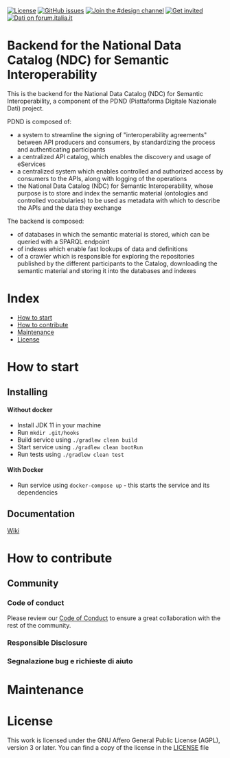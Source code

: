 [![License](https://img.shields.io/github/license/teamdigitale/dati-semantic-backend.svg)](https://github.com/teamdigitale/dati-semantic-backend/blob/main/LICENSE)
[![GitHub issues](https://img.shields.io/github/issues/teamdigitale/dati-semantic-backend.svg)](https://github.com/teamdigitale/dati-semantic-backend/issues)
[![Join the #design channel](https://img.shields.io/badge/Slack%20channel-%23design-blue.svg)](https://developersitalia.slack.com/messages/C7VPAUVB3/)
[![Get invited](https://slack.developers.italia.it/badge.svg)](https://slack.developers.italia.it/)
[![Dati on forum.italia.it](https://img.shields.io/badge/forum-dati-blue.svg)](https://forum.italia.it/c/dati/33)

# Backend for the National Data Catalog (NDC) for Semantic Interoperability

This is the backend for the National Data Catalog (NDC) for Semantic Interoperability, a component of the PDND (Piattaforma Digitale Nazionale Dati) project.

PDND is composed of:
* a system to streamline the signing of "interoperability agreements" between API producers and consumers, by standardizing the process and authenticating participants
* a centralized API catalog, which enables the discovery and usage of eServices
* a centralized system which enables controlled and authorized access by consumers to the APIs, along with logging of the operations
* the National Data Catalog (NDC) for Semantic Interoperability, whose purpose is to store and index the semantic material (ontologies and controlled vocabularies) to be used as metadata with which to describe the APIs and the data they exchange

The backend is composed:
* of databases in which the semantic material is stored, which can be queried with a SPARQL endpoint
* of indexes which enable fast lookups of data and definitions
* of a crawler which is responsible for exploring the repositories published by the different participants to the Catalog, downloading the semantic material and storing it into the databases and indexes

# Index

- [How to start](#how-to-start)
- [How to contribute](#how-to-contribute)
- [Maintenance](#maintenance)
- [License](#license)


# How to start

## Installing

#### Without docker
- Install JDK 11 in your machine
- Run  `mkdir .git/hooks`
- Build service using `./gradlew clean build`
- Start service using `./gradlew clean bootRun`
- Run tests using `./gradlew clean test`

#### With Docker
- Run service using `docker-compose up` - this starts the service and its dependencies

## Documentation
[Wiki](https://github.com/teamdigitale/dati-semantic-backend/wiki)

# How to contribute

## Community

### Code of conduct
Please review our [Code of Conduct](CODE_OF_CONDUCT.md) to ensure a great collaboration with the rest of the community.

### Responsible Disclosure

### Segnalazione bug e richieste di aiuto

# Maintenance 

# License

This work is licensed under the GNU Affero General Public License (AGPL), version 3 or later. You can find a copy of 
the license in the [LICENSE](https://github.com/teamdigitale/dati-semantic-backend/blob/main/LICENSE) file

